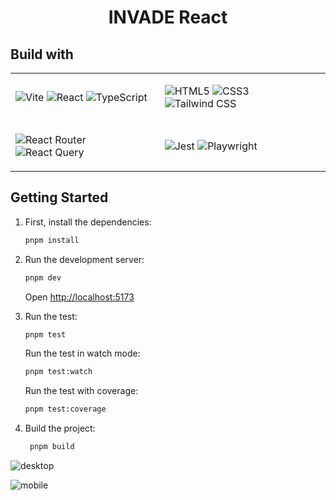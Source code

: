 <h1 align="center">
  INVADE React
</h1>

## Build with

<table>
 <tr>
  <td>
  
![Vite](https://img.shields.io/badge/Vite-%2306468E.svg?style=for-the-badge&logo=vite&logoColor=white)
![React](https://img.shields.io/badge/react-%2320232a.svg?style=for-the-badge&logo=react&logoColor=%2361DAFB)
![TypeScript](https://img.shields.io/badge/typescript-%23007ACC.svg?style=for-the-badge&logo=typescript&logoColor=white)

  </td>
  <td>
  
![HTML5](https://img.shields.io/badge/HTML5-%23E34F26.svg?style=for-the-badge&logo=html5&logoColor=white)
![CSS3](https://img.shields.io/badge/CSS3-%231572B6.svg?style=for-the-badge&logo=css3&logoColor=white)
![Tailwind CSS](https://img.shields.io/badge/Tailwind_CSS-%231a202c.svg?style=for-the-badge&logo=tailwind-css)

  </td>
 </tr>
 <tr>
  <td>
  
![React Router](https://img.shields.io/badge/React_Router-%23CA4245.svg?style=for-the-badge&logo=react-router&logoColor=white)
![React Query](https://img.shields.io/badge/React_Query-%2314151A.svg?style=for-the-badge&logo=react-query&logoColor=%23F4B30D)

  </td>
  <td>
  
![Jest](https://img.shields.io/badge/-jest-%23C21325?style=for-the-badge&logo=jest&logoColor=white)
![Playwright](https://img.shields.io/badge/-playwright-%23022506?style=for-the-badge&logo=playwright)

  </td>
 </tr>
</table>

## Getting Started

1. First, install the dependencies:

   ```bash
   pnpm install
   ```

2. Run the development server:

   ```bash
   pnpm dev
   ```

   Open [http://localhost:5173](http://localhost:5173)

3. Run the test:

   ```bash
   pnpm test
   ```

   Run the test in watch mode:

   ```bash
   pnpm test:watch
   ```

   Run the test with coverage:

   ```bash
   pnpm test:coverage
   ```

4. Build the project:

   ```bash
    pnpm build
   ```


![desktop](https://github.com/mustafaabobakr/invade-react/assets/27288406/87df0fc9-abe0-4dc6-92bb-e5b219ed1736)


![mobile](https://github.com/mustafaabobakr/invade-react/assets/27288406/8e3ee001-7840-438d-8b2d-76ed8f9ecde4)

